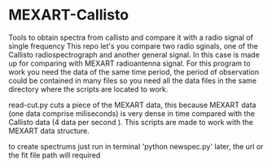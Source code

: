 # MEXART-Callisto
Tools to obtain spectra from callisto and compare it with a radio signal of single frequency
This repo let's you compare two radio sginals, one of the Callisto radiospectrograph and another general signal.
In this case is made up for comparing with MEXART radioantenna signal.
For this program to work you need the data of the same time period, the period of observation could be contained in many files so 
you need all the data files in the same directory where the scripts are located to work.

read-cut.py cuts a piece of the MEXART data, this because MEXART data (one data comprise miliseconds) 
is very dense in time compared with the Callisto data (4 data per second ).
This scripts are made to work with the MEXART data structure.

to create spectrums just run in terminal 'python newspec.py' later, the url or the fit file path will required
